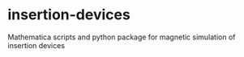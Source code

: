 # insertion-devices

Mathematica scripts and python package for magnetic simulation of insertion devices
